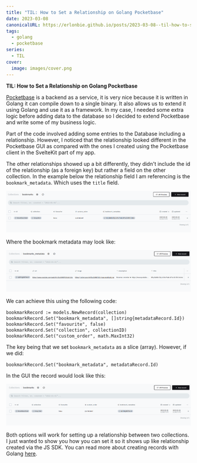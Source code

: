 ```yaml
---
title: "TIL: How to Set a Relationship on Golang Pocketbase"
date: 2023-03-08
canonicalURL: https://erlonbie.github.io/posts/2023-03-08--til-how-to-set-a-relationship-on-golang-pocketbase-
tags:
  - golang
  - pocketbase
series:
  - TIL
cover:
  image: images/cover.png
---
```


**TIL: How to Set a Relationship on Golang Pocketbase**

[Pocketbase](https://pocketbase.io/) is a backend as a service, it is very nice because it is written in Golang
it can compile down to a single binary. It also allows us to extend it using Golang and use it as a framework.
In my case, I needed some extra logic before adding data to the database so I decided to extend Pocketbase
and write some of my business logic.

Part of the code involved adding some entries to the Database including a relationship. However, I noticed that the relationship
looked different in the Pocketbase GUI as compared with the ones I created using the Pocketbase client in the SvelteKit part of my app.

The other relationships showed up a bit differently, they didn't include the id of the relationship (as a foreign key) but rather a field
on the other collection. In the example below the relationship field I am referencing is the `bookmark_metadata`. Which uses the `title` field.

![Bookmark](images/bookmark.png)

Where the bookmark metadata may look like:

![Bookmark Metadata](images/bookmark_metadata.png)

We can achieve this using the following code:

```golang {hl_lines=[2]}
bookmarkRecord := models.NewRecord(collection)
bookmarkRecord.Set("bookmark_metadata", []string{metadataRecord.Id})
bookmarkRecord.Set("favourite", false)
bookmarkRecord.Set("collection", collectionID)
bookmarkRecord.Set("custom_order", math.MaxInt32)
```

The key being that we set `bookmark_metadata` as a slice (array).
However, if we did:

```golang {hl_lines=[2]}
bookmarkRecord.Set("bookmark_metadata", metadataRecord.Id)
```

In the GUI the record would look like this:

![Bookmark ID](images/bookmark_id.png)

Both options will work for setting up a relationship between two collections. I just wanted to show you how you can set it
so it shows up like relationship created via the JS SDK. You can read more about creating records with Golang
[here](https://pocketbase.io/docs/record-methods/#create-new-record).